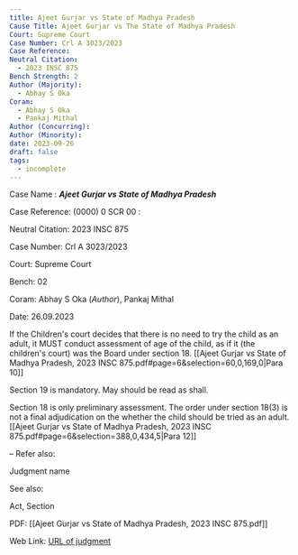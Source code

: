 ```yaml
---
title: Ajeet Gurjar vs State of Madhya Pradesh
Cause Title: Ajeet Gurjar vs The State of Madhya Pradesh
Court: Supreme Court
Case Number: Crl A 3023/2023
Case Reference: 
Neutral Citation:
  - 2023 INSC 875
Bench Strength: 2
Author (Majority):
  - Abhay S Oka
Coram:
  - Abhay S Oka
  - Pankaj Mithal
Author (Concurring): 
Author (Minority): 
date: 2023-09-26
draft: false
tags:
  - incomplete
---
```

Case Name : ***Ajeet Gurjar vs State of Madhya Pradesh***

Case Reference: (0000) 0 SCR 00 :  

Neutral Citation: 2023 INSC 875

Case Number: Crl A 3023/2023

Court: Supreme Court

Bench: 02

Coram: Abhay S Oka (*Author*), Pankaj Mithal

Date: 26.09.2023

If the Children's court decides that there is no need to try the child as an adult, it MUST conduct assessment of age of the child, as if it (the children's court) was the Board under section 18. [[Ajeet Gurjar vs State of Madhya Pradesh, 2023 INSC 875.pdf#page=6&selection=60,0,169,0|Para 10]]

Section 19 is mandatory. May should be read as shall.

Section 18 is only preliminary assessment.  The order under section 18(3) is not a final adjudication on the whether the child should be tried as an adult. [[Ajeet Gurjar vs State of Madhya Pradesh, 2023 INSC 875.pdf#page=6&selection=388,0,434,5|Para 12]]

–
Refer also:

Judgment name

See also:
 
Act, Section

PDF:
[[Ajeet Gurjar vs State of Madhya Pradesh, 2023 INSC 875.pdf]]

Web Link: <a href="/All judgments/Ajeet Gurjar vs State of Madhya Pradesh, 2023 INSC 875.pdf" target="_blank">URL of judgment</a>